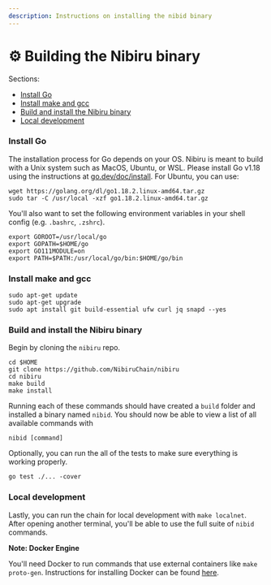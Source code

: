 ```yaml
---
description: Instructions on installing the nibid binary
---
```


# ⚙️ Building the Nibiru binary

Sections:

* [Install Go](building-the-nibiru-binary.md#install-go)
* [Install make and gcc](building-the-nibiru-binary.md#install-make-and-gcc)
* [Build and install the Nibiru binary](building-the-nibiru-binary.md#build-and-install-the-nibiru-binary)
* [Local development](building-the-nibiru-binary.md#local-development)

### Install Go

The installation process for Go depends on your OS. Nibiru is meant to build with a Unix system such as MacOS, Ubuntu, or WSL. Please install Go v1.18 using the instructions at [go.dev/doc/install](https://go.dev/doc/install). For Ubuntu, you can use:

```shell
wget https://golang.org/dl/go1.18.2.linux-amd64.tar.gz
sudo tar -C /usr/local -xzf go1.18.2.linux-amd64.tar.gz
```

You'll also want to set the following environment variables in your shell config (e.g. `.bashrc`, `.zshrc`).

```shell
export GOROOT=/usr/local/go
export GOPATH=$HOME/go
export GO111MODULE=on
export PATH=$PATH:/usr/local/go/bin:$HOME/go/bin
```

### Install make and gcc

```
sudo apt-get update
sudo apt-get upgrade
sudo apt install git build-essential ufw curl jq snapd --yes
```

### Build and install the Nibiru binary

Begin by cloning the `nibiru` repo.

```
cd $HOME
git clone https://github.com/NibiruChain/nibiru
cd nibiru
make build 
make install
```

Running each of these commands should have created a `build` folder and installed a binary named `nibid`. You should now be able to view a list of all available commands with

```
nibid [command]
```

Optionally, you can run the all of the tests to make sure everything is working properly.

```
go test ./... -cover 
```

### Local development

Lastly, you can run the chain for local development with `make localnet`. After opening another terminal, you'll be able to use the full suite of `nibid` commands.

**Note: Docker Engine**

You'll need Docker to run commands that use external containers like `make proto-gen`. Instructions for installing Docker can be found [here](https://docs.docker.com/engine/install/).
